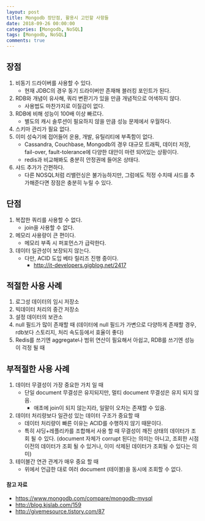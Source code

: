 ```yaml
---
layout: post
title: Mongodb 장단점, 활용시 고민할 사항들
date: 2018-09-26 00:00:00
categories: [Mongodb, NoSQL]
tags: [Mongodb, NoSQL]
comments: true
---
```


## 장점
1. 비동기 드라이버를 사용할 수 있다.
    * 현재 JDBC의 경우 동기 드라이버만 존재해 블러킹 포인트가 된다.
2. RDB와 개념이 유사해, 쿼리 변환기가 있을 만큼 개념적으로 어색하지 않다.
    * 사용법도 마찬가지로 이질감이 없다.
3. RDB에 비해 성능이 100배 이상 빠르다.
    * 별도의 캐시 솔루션이 필요하지 않을 만큼 성능 문제에서 우월하다.
4. 스키마 관리가 필요 없다.
5. 이미 성숙기에 접어들어 운용, 개발, 유틸리티에 부족함이 없다.
    * Cassandra, Couchbase, Mongodb의 경우 대규모 트래픽, 데이터 저장, fail-over, fault-tolerance에 다양한 대안이 마련 되어있는 상황이다.
    * redis과 비교해봐도 충분히 안정권에 들어온 상태다.
6. 샤드 추가가 간편하다.
    * 다른 NOSQL처럼 리밸런싱은 불가능하지만, 그럼에도 적정 수치때 샤드를 추가해준다면 장점은 충분히 누릴 수 있다.

## 단점
1. 복잡한 쿼리를 사용할 수 없다.
    * join을 사용할 수 없다.
2. 메모리 사용량이 큰 편이다.
    * 메모리 부족 시 퍼포먼스가 급락한다.
3. 데이터 일관성이 보장되지 않는다.
    * 다만, ACID 도입 베타 릴리즈 진행 중이다.
        * <http://it-developers.gigblog.net/2417>

## 적절한 사용 사례
1. 로그성 데이터의 임시 저장소
2. 빅데이터 처리의 중간 저장소
3. 설정 데이터의 보관소
4. null 필드가 많이 존재할 때 (데이터에 null 필드가 가변으로 다양하게 존재할 경우, rdb보다 스토리지, 처리 속도등에서 효율이 좋다)
5. Redis를 쓰기엔 aggregate나 범위 연산이 필요해서 아쉽고, RDB를 쓰기엔 성능이 걱정 될 때

## 부적절한 사용 사례
1. 데이터 무결성이 가장 중요한 가치 일 때
    * 단일 document 무결성은 유지되지만, 멀티 document 무결성은 유지 되지 않음.
        * 애초에 join이 되지 않는지라, 일말이 오차는 존재할 수 있음.
2. 데이터 처리량보다 일관성 있는 데이터 구조가 중요할 때
    * 데이터 처리량이 빠른 이유는 ACID를 수행하지 않기 때문이다.
    * 특히 샤딩+레플리카를 조합해서 사용 할 때 무결성이 깨진 상태의 데이터가 조회 될 수 있다. (document 자체가 corrupt 된다는 의미는 아니고, 조회한 시점 이전의 데이터가 조회 될 수 있거나, 이미 삭제된 데이터가 조회될 수 있다는 의미)
3. 테이블간 연관 관계가 매우 중요 할 때
    * 위에서 언급한 대로 여러 document (테이블)을 동시에 조회할 수 없다.

#### 참고 자료
* <https://www.mongodb.com/compare/mongodb-mysql>
* <http://blog.kjslab.com/159>
* <http://givemesource.tistory.com/87>
